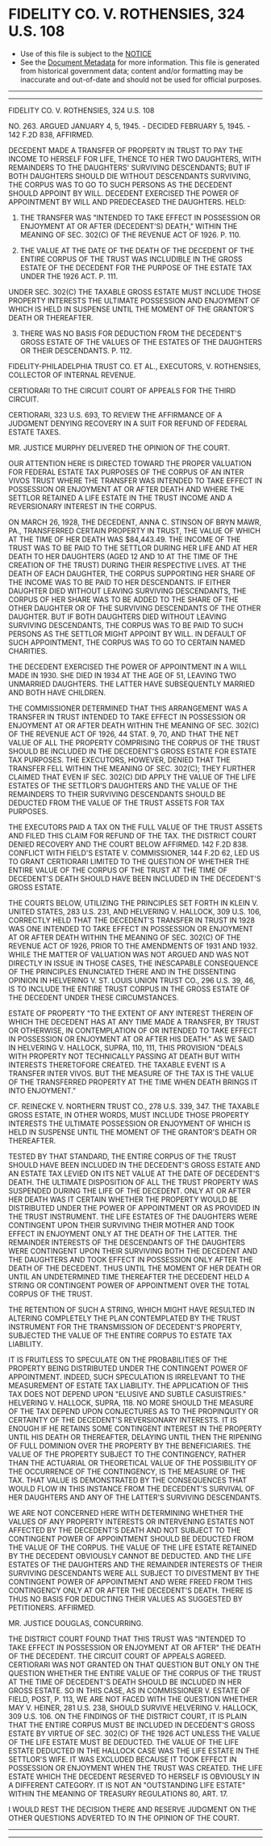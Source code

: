 ---
---

# FIDELITY CO. V. ROTHENSIES, 324 U.S. 108

* Use of this file is subject to the [NOTICE](https://github.com/publicdocs/notice/blob/master/NOTICE)
* See the [Document Metadata](../../../) for more information.
  This file is generated from historical government data; content and/or formatting may be inaccurate and out-of-date and should not be used for official purposes.

----------
----------

FIDELITY CO. V. ROTHENSIES, 324 U.S. 108

NO. 263.  ARGUED JANUARY 4, 5, 1945.  - DECIDED FEBRUARY 5, 1945.  - 142 F.2D 838, AFFIRMED.

DECEDENT MADE A TRANSFER OF PROPERTY IN TRUST TO PAY THE INCOME TO HERSELF FOR LIFE, THENCE TO HER TWO DAUGHTERS, WITH REMAINDERS TO THE DAUGHTERS' SURVIVING DESCENDANTS; BUT IF BOTH DAUGHTERS SHOULD DIE WITHOUT DESCENDANTS SURVIVING, THE CORPUS WAS TO GO TO SUCH PERSONS AS THE DECEDENT SHOULD APPOINT BY WILL.  DECEDENT EXERCISED THE POWER OF APPOINTMENT BY WILL AND PREDECEASED THE DAUGHTERS.  HELD:

1.  THE TRANSFER WAS "INTENDED TO TAKE EFFECT IN POSSESSION OR ENJOYMENT AT OR AFTER (DECEDENT'S) DEATH," WITHIN THE MEANING OF SEC. 302(C) OF THE REVENUE ACT OF 1926.  P. 110.

2.  THE VALUE AT THE DATE OF THE DEATH OF THE DECEDENT OF THE ENTIRE CORPUS OF THE TRUST WAS INCLUDIBLE IN THE GROSS ESTATE OF THE DECEDENT FOR THE PURPOSE OF THE ESTATE TAX UNDER THE 1926 ACT.  P. 111.

UNDER SEC. 302(C) THE TAXABLE GROSS ESTATE MUST INCLUDE THOSE PROPERTY INTERESTS THE ULTIMATE POSSESSION AND ENJOYMENT OF WHICH IS HELD IN SUSPENSE UNTIL THE MOMENT OF THE GRANTOR'S DEATH OR THEREAFTER.

3. THERE WAS NO BASIS FOR DEDUCTION FROM THE DECEDENT'S GROSS ESTATE OF THE VALUES OF THE ESTATES OF THE DAUGHTERS OR THEIR DESCENDANTS.  P. 112.

FIDELITY-PHILADELPHIA TRUST CO. ET AL., EXECUTORS, V. ROTHENSIES, COLLECTOR OF INTERNAL REVENUE.

CERTIORARI TO THE CIRCUIT COURT OF APPEALS FOR THE THIRD CIRCUIT.

CERTIORARI, 323 U.S. 693, TO REVIEW THE AFFIRMANCE OF A JUDGMENT DENYING RECOVERY IN A SUIT FOR REFUND OF FEDERAL ESTATE TAXES.

MR. JUSTICE MURPHY DELIVERED THE OPINION OF THE COURT.

OUR ATTENTION HERE IS DIRECTED TOWARD THE PROPER VALUATION FOR FEDERAL ESTATE TAX PURPOSES OF THE CORPUS OF AN INTER VIVOS TRUST WHERE THE TRANSFER WAS INTENDED TO TAKE EFFECT IN POSSESSION OR ENJOYMENT AT OR AFTER DEATH AND WHERE THE SETTLOR RETAINED A LIFE ESTATE IN THE TRUST INCOME AND A REVERSIONARY INTEREST IN THE CORPUS.

ON MARCH 26, 1928, THE DECEDENT, ANNA C. STINSON OF BRYN MAWR, PA., TRANSFERRED CERTAIN PROPERTY IN TRUST, THE VALUE OF WHICH AT THE TIME OF HER DEATH WAS $84,443.49.  THE INCOME OF THE TRUST WAS TO BE PAID TO THE SETTLOR DURING HER LIFE AND AT HER DEATH TO HER DAUGHTERS (AGED 12 AND 10 AT THE TIME OF THE CREATION OF THE TRUST) DURING THEIR RESPECTIVE LIVES.  AT THE DEATH OF EACH DAUGHTER, THE CORPUS SUPPORTING HER SHARE OF THE INCOME WAS TO BE PAID TO HER DESCENDANTS.  IF EITHER DAUGHTER DIED WITHOUT LEAVING SURVIVING DESCENDANTS, THE CORPUS OF HER SHARE WAS TO BE ADDED TO THE SHARE OF THE OTHER DAUGHTER OR OF THE SURVIVING DESCENDANTS OF THE OTHER DAUGHTER.  BUT IF BOTH DAUGHTERS DIED WITHOUT LEAVING SURVIVING DESCENDANTS, THE CORPUS WAS TO BE PAID TO SUCH PERSONS AS THE SETTLOR MIGHT APPOINT BY WILL.  IN DEFAULT OF SUCH APPOINTMENT, THE CORPUS WAS TO GO TO CERTAIN NAMED CHARITIES.

THE DECEDENT EXERCISED THE POWER OF APPOINTMENT IN A WILL MADE IN 1930.  SHE DIED IN 1934 AT THE AGE OF 51, LEAVING TWO UNMARRIED DAUGHTERS.  THE LATTER HAVE SUBSEQUENTLY MARRIED AND BOTH HAVE CHILDREN.

THE COMMISSIONER DETERMINED THAT THIS ARRANGEMENT WAS A TRANSFER IN TRUST INTENDED TO TAKE EFFECT IN POSSESSION OR ENJOYMENT AT OR AFTER DEATH WITHIN THE MEANING OF SEC. 302(C) OF THE REVENUE ACT OF 1926, 44 STAT. 9, 70, AND THAT THE NET VALUE OF ALL THE PROPERTY COMPRISING THE CORPUS OF THE TRUST SHOULD BE INCLUDED IN THE DECEDENT'S GROSS ESTATE FOR ESTATE TAX PURPOSES.  THE EXECUTORS, HOWEVER, DENIED THAT THE TRANSFER FELL WITHIN THE MEANING OF SEC. 302(C); THEY FURTHER CLAIMED THAT EVEN IF SEC. 302(C) DID APPLY THE VALUE OF THE LIFE ESTATES OF THE SETTLOR'S DAUGHTERS AND THE VALUE OF THE REMAINDERS TO THEIR SURVIVING DESCENDANTS SHOULD BE DEDUCTED FROM THE VALUE OF THE TRUST ASSETS FOR TAX PURPOSES.

THE EXECUTORS PAID A TAX ON THE FULL VALUE OF THE TRUST ASSETS AND FILED THIS CLAIM FOR REFUND OF THE TAX.  THE DISTRICT COURT DENIED RECOVERY AND THE COURT BELOW AFFIRMED.  142 F.2D 838.  CONFLICT WITH FIELD'S ESTATE V. COMMISSIONER, 144 F.2D 62, LED US TO GRANT CERTIORARI LIMITED TO THE QUESTION OF WHETHER THE ENTIRE VALUE OF THE CORPUS OF THE TRUST AT THE TIME OF DECEDENT'S DEATH SHOULD HAVE BEEN INCLUDED IN THE DECEDENT'S GROSS ESTATE.

THE COURTS BELOW, UTILIZING THE PRINCIPLES SET FORTH IN KLEIN V. UNITED STATES, 283 U.S. 231, AND HELVERING V. HALLOCK, 309 U.S. 106, CORRECTLY HELD THAT THE DECEDENT'S TRANSFER IN TRUST IN 1928 WAS ONE INTENDED TO TAKE EFFECT IN POSSESSION OR ENJOYMENT AT OR AFTER DEATH WITHIN THE MEANING OF SEC. 302(C) OF THE REVENUE ACT OF 1926, PRIOR TO THE AMENDMENTS OF 1931 AND 1932.  WHILE THE MATTER OF VALUATION WAS NOT ARGUED AND WAS NOT DIRECTLY IN ISSUE IN THOSE CASES, THE INESCAPABLE CONSEQUENCE OF THE PRINCIPLES ENUNCIATED THERE AND IN THE DISSENTING OPINION IN HELVERING V. ST. LOUIS UNION TRUST CO., 296 U.S. 39, 46, IS TO INCLUDE THE ENTIRE TRUST CORPUS IN THE GROSS ESTATE OF THE DECEDENT UNDER THESE CIRCUMSTANCES.

ESTATE OF PROPERTY "TO THE EXTENT OF ANY INTEREST THEREIN OF WHICH THE DECEDENT HAS AT ANY TIME MADE A TRANSFER, BY TRUST OR OTHERWISE, IN CONTEMPLATION OF OR INTENDED TO TAKE EFFECT IN POSSESSION OR ENJOYMENT AT OR AFTER HIS DEATH."  AS WE SAID IN HELVERING V. HALLOCK, SUPRA, 110, 111, THIS PROVISION "DEALS WITH PROPERTY NOT TECHNICALLY PASSING AT DEATH BUT WITH INTERESTS THERETOFORE CREATED.  THE TAXABLE EVENT IS A TRANSFER INTER VIVOS.  BUT THE MEASURE OF THE TAX IS THE VALUE OF THE TRANSFERRED PROPERTY AT THE TIME WHEN DEATH BRINGS IT INTO ENJOYMENT."

CF. REINECKE V. NORTHERN TRUST CO., 278 U.S. 339, 347.  THE TAXABLE GROSS ESTATE, IN OTHER WORDS, MUST INCLUDE THOSE PROPERTY INTERESTS THE ULTIMATE POSSESSION OR ENJOYMENT OF WHICH IS HELD IN SUSPENSE UNTIL THE MOMENT OF THE GRANTOR'S DEATH OR THEREAFTER.

TESTED BY THAT STANDARD, THE ENTIRE CORPUS OF THE TRUST SHOULD HAVE BEEN INCLUDED IN THE DECEDENT'S GROSS ESTATE AND AN ESTATE TAX LEVIED ON ITS NET VALUE AT THE DATE OF DECEDENT'S DEATH.  THE ULTIMATE DISPOSITION OF ALL THE TRUST PROPERTY WAS SUSPENDED DURING THE LIFE OF THE DECEDENT.  ONLY AT OR AFTER HER DEATH WAS IT CERTAIN WHETHER THE PROPERTY WOULD BE DISTRIBUTED UNDER THE POWER OF APPOINTMENT OR AS PROVIDED IN THE TRUST INSTRUMENT.  THE LIFE ESTATES OF THE DAUGHTERS WERE CONTINGENT UPON THEIR SURVIVING THEIR MOTHER AND TOOK EFFECT IN ENJOYMENT ONLY AT THE DEATH OF THE LATTER.  THE REMAINDER INTERESTS OF THE DESCENDANTS OF THE DAUGHTERS WERE CONTINGENT UPON THEIR SURVIVING BOTH THE DECEDENT AND THE DAUGHTERS AND TOOK EFFECT IN POSSESSION ONLY AFTER THE DEATH OF THE DECEDENT.  THUS UNTIL THE MOMENT OF HER DEATH OR UNTIL AN UNDETERMINED TIME THEREAFTER THE DECEDENT HELD A STRING OR CONTINGENT POWER OF APPOINTMENT OVER THE TOTAL CORPUS OF THE TRUST.

THE RETENTION OF SUCH A STRING, WHICH MIGHT HAVE RESULTED IN ALTERING COMPLETELY THE PLAN CONTEMPLATED BY THE TRUST INSTRUMENT FOR THE TRANSMISSION OF DECEDENT'S PROPERTY, SUBJECTED THE VALUE OF THE ENTIRE CORPUS TO ESTATE TAX LIABILITY.

IT IS FRUITLESS TO SPECULATE ON THE PROBABILITIES OF THE PROPERTY BEING DISTRIBUTED UNDER THE CONTINGENT POWER OF APPOINTMENT.  INDEED, SUCH SPECULATION IS IRRELEVANT TO THE MEASUREMENT OF ESTATE TAX LIABILITY.  THE APPLICATION OF THIS TAX DOES NOT DEPEND UPON "ELUSIVE AND SUBTLE CASUISTRIES."  HELVERING V. HALLOCK, SUPRA, 118.  NO MORE SHOULD THE MEASURE OF THE TAX DEPEND UPON CONJECTURES AS TO THE PROPINQUITY OR CERTAINTY OF THE DECEDENT'S REVERSIONARY INTERESTS.  IT IS ENOUGH IF HE RETAINS SOME CONTINGENT INTEREST IN THE PROPERTY UNTIL HIS DEATH OR THEREAFTER, DELAYING UNTIL THEN THE RIPENING OF FULL DOMINION OVER THE PROPERTY BY THE BENEFICIARIES.  THE VALUE OF THE PROPERTY SUBJECT TO THE CONTINGENCY, RATHER THAN THE ACTUARIAL OR THEORETICAL VALUE OF THE POSSIBILITY OF THE OCCURRENCE OF THE CONTINGENCY, IS THE MEASURE OF THE TAX.  THAT VALUE IS DEMONSTRATED BY THE CONSEQUENCES THAT WOULD FLOW IN THIS INSTANCE FROM THE DECEDENT'S SURVIVAL OF HER DAUGHTERS AND ANY OF THE LATTER'S SURVIVING DESCENDANTS.

WE ARE NOT CONCERNED HERE WITH DETERMINING WHETHER THE VALUES OF ANY PROPERTY INTERESTS OR INTERVENING ESTATES NOT AFFECTED BY THE DECEDENT'S DEATH AND NOT SUBJECT TO THE CONTINGENT POWER OF APPOINTMENT SHOULD BE DEDUCTED FROM THE VALUE OF THE CORPUS.  THE VALUE OF THE LIFE ESTATE RETAINED BY THE DECEDENT OBVIOUSLY CANNOT BE DEDUCTED.  AND THE LIFE ESTATES OF THE DAUGHTERS AND THE REMAINDER INTERESTS OF THEIR SURVIVING DESCENDANTS WERE ALL SUBJECT TO DIVESTMENT BY THE CONTINGENT POWER OF APPOINTMENT AND WERE FREED FROM THIS CONTINGENCY ONLY AT OR AFTER THE DECEDENT'S DEATH.  THERE IS THUS NO BASIS FOR DEDUCTING THEIR VALUES AS SUGGESTED BY PETITIONERS.  AFFIRMED.

MR. JUSTICE DOUGLAS, CONCURRING.

THE DISTRICT COURT FOUND THAT THIS TRUST WAS "INTENDED TO TAKE EFFECT IN POSSESSION OR ENJOYMENT AT OR AFTER" THE DEATH OF THE DECEDENT.  THE CIRCUIT COURT OF APPEALS AGREED.  CERTIORARI WAS NOT GRANTED ON THAT QUESTION BUT ONLY ON THE QUESTION WHETHER THE ENTIRE VALUE OF THE CORPUS OF THE TRUST AT THE TIME OF DECEDENT'S DEATH SHOULD BE INCLUDED IN HER GROSS ESTATE.  SO IN THIS CASE, AS IN COMMISSIONER V. ESTATE OF FIELD, POST, P. 113, WE ARE NOT FACED WITH THE QUESTION WHETHER MAY V. HEINER, 281 U.S. 238, SHOULD SURVIVE HELVERING V. HALLOCK, 309 U.S. 106.  ON THE FINDINGS OF THE DISTRICT COURT, IT IS PLAIN THAT THE ENTIRE CORPUS MUST BE INCLUDED IN DECEDENT'S GROSS ESTATE BY VIRTUE OF SEC. 302(C) OF THE 1926 ACT UNLESS THE VALUE OF THE LIFE ESTATE MUST BE DEDUCTED.  THE VALUE OF THE LIFE ESTATE DEDUCTED IN THE HALLOCK CASE WAS THE LIFE ESTATE IN THE SETTLOR'S WIFE.  IT WAS EXCLUDED BECAUSE IT TOOK EFFECT IN POSSESSION OR ENJOYMENT WHEN THE TRUST WAS CREATED.  THE LIFE ESTATE WHICH THE DECEDENT RESERVED TO HERSELF IS OBVIOUSLY IN A DIFFERENT CATEGORY.  IT IS NOT AN "OUTSTANDING LIFE ESTATE" WITHIN THE MEANING OF TREASURY REGULATIONS 80, ART. 17.

I WOULD REST THE DECISION THERE AND RESERVE JUDGMENT ON THE OTHER QUESTIONS ADVERTED TO IN THE OPINION OF THE COURT.


----------
----------

